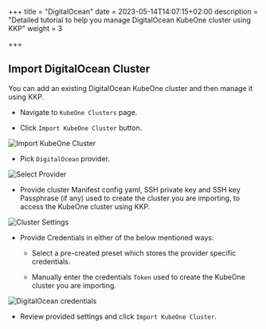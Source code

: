 +++
title = "DigitalOcean"
date = 2023-05-14T14:07:15+02:00
description = "Detailed tutorial to help you manage DigitalOcean KubeOne cluster using KKP"
weight = 3

+++

## Import DigitalOcean Cluster

You can add an existing DigitalOcean KubeOne cluster and then manage it using KKP.

- Navigate to `KubeOne Clusters` page.

- Click `Import KubeOne Cluster` button.

![Import KubeOne Cluster](/img/kubermatic/main/tutorials/kubeone-clusters/cluster-list-empty.png "Import KubeOne Cluster")

- Pick `DigitalOcean` provider.

![Select Provider](/img/kubermatic/main/tutorials/kubeone-clusters/import-kubeone-cluster.png "Select Provider")

- Provide cluster Manifest config yaml, SSH private key and SSH key Passphrase (if any) used to create the cluster you are importing, to access the KubeOne cluster using KKP.

![Cluster Settings](/img/kubermatic/main/tutorials/kubeone-clusters/cluster-settings-step.png "Cluster Settings")

- Provide Credentials in either of the below mentioned ways:
    - Select a pre-created preset which stores the provider specific credentials.

    - Manually enter the credentials `Token` used to create the KubeOne cluster you are importing.


![DigitalOcean credentials](/img/kubermatic/main/tutorials/kubeone-clusters/digitalocean-credentials-step.png "DigitalOcean credentials")

- Review provided settings and click `Import KubeOne Cluster`.
